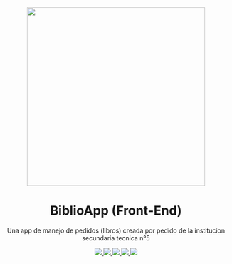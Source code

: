 <div id="header" align="center"> 
   <img src="https://minecraft-tutos.com/wp-content/uploads/2020/11/how-to-make-a-book-in-minecraft.jpg" width="400" align="center"/>
  </div>  
  <div>
  <h1 align="center">BiblioApp (Front-End)</h1>
  <p align="center">Una app de manejo de pedidos (libros) creada por pedido de la institucion secundaria tecnica n°5</p>
</div>  
<p align="center"> 
    <a href="https://reactjs.org/" target="_blank"> <img src="https://img.icons8.com/color/48/000000/react-native.png"/> </a>
    <a href="https://developer.mozilla.org/en-US/docs/Web/JavaScript" target="_blank"> <img src="https://img.icons8.com/color/48/000000/javascript.png"/> </a> 
    <a href="https://www.w3.org/html/" target="_blank"> <img src="https://img.icons8.com/color/48/000000/html-5.png"/> </a> 
    <a href="https://www.w3schools.com/css/" target="_blank"> <img src="https://img.icons8.com/color/48/000000/css3.png"/> </a>
    <a href="https://git-scm.com/" target="_blank"> <img src="https://img.icons8.com/color/48/000000/git.png"/> </a> 
    
</p>

